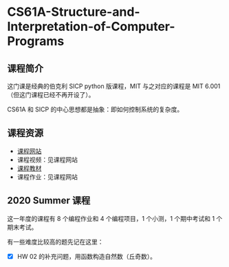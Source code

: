 # CS61A-Structure-and-Interpretation-of-Computer-Programs

## 课程简介

这门课是经典的伯克利 SICP python 版课程，MIT 与之对应的课程是 MIT 6.001（但这门课程已经不再开设了）。

CS61A 和 SICP 的中心思想都是抽象：即如何控制系统的复杂度。

## 课程资源

- [课程网站](https://inst.eecs.berkeley.edu/~cs61a/su20/)
- 课程视频：见课程网站
- [课程教材](http://composingprograms.com/)
- 课程作业：见课程网站

## 2020 Summer 课程

这一年度的课程有 8 个编程作业和 4 个编程项目，1 个小测，1 个期中考试和 1 个期末考试。

有一些难度比较高的题先记在这里：

- [x] HW 02 的补充问题，用函数构造自然数（丘奇数）。

